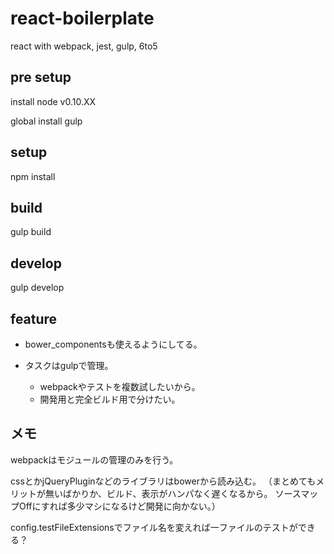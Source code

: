 # react-boilerplate
react with webpack, jest, gulp, 6to5

## pre setup

install node v0.10.XX

global install gulp

## setup

npm install


## build

gulp build

## develop

gulp develop

## feature

- bower_componentsも使えるようにしてる。

- タスクはgulpで管理。
  - webpackやテストを複数試したいから。
  - 開発用と完全ビルド用で分けたい。



## メモ

webpackはモジュールの管理のみを行う。

cssとかjQueryPluginなどのライブラリはbowerから読み込む。
（まとめてもメリットが無いばかりか、ビルド、表示がハンパなく遅くなるから。
ソースマップOffにすれば多少マシになるけど開発に向かない。）

config.testFileExtensionsでファイル名を変えれば一ファイルのテストができる？
